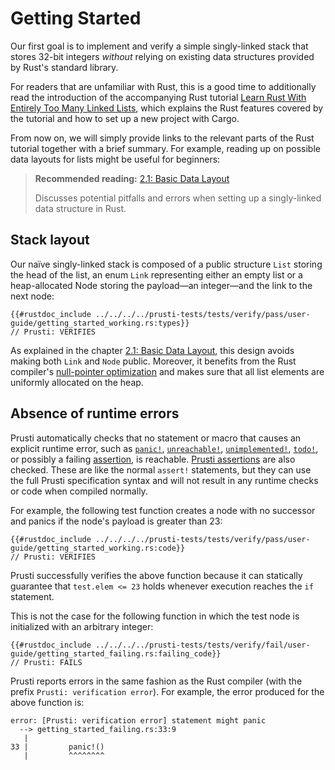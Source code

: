 # Getting Started

Our first goal is to implement and verify a simple singly-linked stack that stores
32-bit integers *without* relying on existing data structures 
provided by Rust's standard library.

For readers that are unfamiliar with Rust, this is a good time to additionally
read the introduction of the accompanying Rust tutorial 
[Learn Rust With Entirely Too Many Linked Lists](https://rust-unofficial.github.io/too-many-lists/index.html),
which explains the Rust features covered by the tutorial and how to set up a 
new project with Cargo.
 
From now on, we will simply provide links to the relevant parts of the
Rust tutorial together with a brief summary. 
For example, reading up on possible data layouts for lists might be useful for beginners:

> **Recommended reading:** 
> [2.1: Basic Data Layout](https://rust-unofficial.github.io/too-many-lists/first-layout.html)
>
> Discusses potential pitfalls and errors when setting up a singly-linked data structure in Rust.

## Stack layout

Our naïve singly-linked stack is composed of a public structure `List` storing 
the head of the list, an enum `Link` representing either an empty list or a heap-allocated
Node storing the payload—an integer—and the link to the next node:

```rust,noplaypen
{{#rustdoc_include ../../../../prusti-tests/tests/verify/pass/user-guide/getting_started_working.rs:types}}
// Prusti: VERIFIES
```

As explained in the chapter [2.1: Basic Data Layout](https://rust-unofficial.github.io/too-many-lists/first-layout.html), this design avoids making both `Link` and `Node` public.
Moreover, it benefits from the Rust compiler's [null-pointer optimization](https://rust-lang.github.io/unsafe-code-guidelines/layout/enums.html#discriminant-elision-on-option-like-enums)
and makes sure that all list elements are uniformly allocated on the heap.

## Absence of runtime errors

Prusti automatically checks that no statement or macro that causes
an explicit runtime error, such as
[`panic!`](https://doc.rust-lang.org/std/macro.panic.html),
[`unreachable!`](https://doc.rust-lang.org/std/macro.unreachable.html),
[`unimplemented!`](https://doc.rust-lang.org/std/macro.unimplemented.html),
[`todo!`](https://doc.rust-lang.org/std/macro.todo.html), or
possibly a failing [assertion](https://doc.rust-lang.org/std/macro.assert.html),
is reachable. [Prusti assertions](../verify/assert_assume.md) are also checked. These are like the normal `assert!` statements, but they can use the full Prusti specification syntax and will not result in any runtime checks or code when compiled normally.

For example, the following test function creates a node with no successor and panics
if the node's payload is greater than 23:

```rust,noplaypen
{{#rustdoc_include ../../../../prusti-tests/tests/verify/pass/user-guide/getting_started_working.rs:code}}
// Prusti: VERIFIES
```
Prusti successfully verifies the above function 
because it can statically guarantee that `test.elem <= 23` holds 
whenever execution reaches the `if` statement.

This is not the case for the following function in which the test node is initialized
with an arbitrary integer:
```rust,noplaypen
{{#rustdoc_include ../../../../prusti-tests/tests/verify/fail/user-guide/getting_started_failing.rs:failing_code}}
// Prusti: FAILS
```

Prusti reports errors in the same fashion as the Rust compiler (with the prefix
`Prusti: verification error`). For example, the error produced for the above function
is:

```plain
error: [Prusti: verification error] statement might panic
  --> getting_started_failing.rs:33:9
   |
33 |         panic!()
   |         ^^^^^^^^
```

